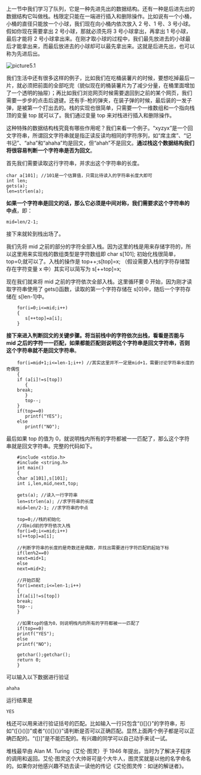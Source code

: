 上一节中我们学习了队列，它是一种先进先出的数据结构。还有一种是后进先出的数据结构它叫做栈。栈限定只能在一端进行插入和删除操作。比如说有一个小桶，小桶的直径只能放一个小球，我们现在向小桶内依次放入 2 号、1 号、3 号小球。假如你现在需要拿出 2 号小球，那就必须先将 3 号小球拿出，再拿出 1 号小球，最后才能将 2 号小球拿出来。在刚才取小球的过程中，我们最先放进去的小球最后才能拿出来，而最后放进去的小球却可以最先拿出来。这就是后进先出，也可以称为先进后出。

![picture5.1](http://wiki.jikexueyuan.com/project/easy-learn-algorithm/images/5.1.png)

我们生活中还有很多这样的例子，比如我们在吃桶装薯片的时候，要想吃掉最后一片，就必须把前面的全部吃完（貌似现在的桶装薯片为了减少分量，在桶里面增加了一个透明的抽屉）；再比如我们浏览网页时候需要退回到之前的某个网页，我们需要一步步的点击后退键。还有手-枪的弹夹，在装子弹的时候，最后装的一发子弹，是被第一个打出去的。栈的实现也很简单，只需要一个一维数组和一个指向栈顶的变量 top 就可以了。我们通过变量 top 来对栈进行插入和删除操作。

这种特殊的数据结构栈究竟有哪些作用呢？我们来看一个例子。“xyzyx”是一个回文字符串，所谓回文字符串就是指正读反读均相同的字符序列，如“席主席”、“记书记”、“aha”和“ahaha”均是回文，但“ahah”不是回文。**通过栈这个数据结构我们将很容易判断一个字符串是否为回文**。

首先我们需要读取这行字符串，并求出这个字符串的长度。

```
char a[101]; //101是一个估算值，只需比待读入的字符串长度大即可
int len;
gets(a);
len=strlen(a);
```

**如果一个字符串是回文的话，那么它必须是中间对称，我们需要求这个字符串的 中点**，即：

```
mid=len/2-1;
```

接下来就轮到栈出场了。

我们先将 mid 之前的部分的字符全部入栈。因为这里的栈是用来存储字符的，所以这里用来实现栈的数组类型是字符数组即 char s[101]; 初始化栈很简单，top=0;就可以了。入栈的操作是 top++;s[top]=x; （假设需要入栈的字符存储暂存在字符变量 x 中）其实可以简写为 s[++top]=x;

现在我们就来将 mid 之前的字符依次全部入栈。这里循环要 0 开始，因为刚才读取字符串使用了 gets()函数，读取的第一个字符存储在 s[0]中，随后一个字符存储在 s[len-1]中。

```
    for(i=0;i<=mid;i++)
    {
       s[++top]=a[i];
    }
```

**接下来进入判断回文的关键步骤。将当前栈中的字符依次出栈，看看是否能与 mid 之后的字符一一匹配，如果都能匹配则说明这个字符串是回文字符串，否则这个字符串就不是回文字符串**。

```
    for(i=mid+1;i<=len-1;i++) //其实这里并不一定是mid+1，需要讨论字符串长度的奇偶性
    {
    if (a[i]!=s[top])
       {
    break;
       }
       top--;
    }
    if(top==0)
       printf("YES");
    else
       printf("NO");
```

最后如果 top 的值为 0，就说明栈内所有的字符都被一一匹配了，那么这个字符串就是回文字符串。完整的代码如下。

```
    #include <stdio.h>
    #include <string.h>
    int main()
    {
    char a[101],s[101];
    int i,len,mid,next,top;

    gets(a); //读入一行字符串
    len=strlen(a); //求字符串的长度
    mid=len/2-1; //求字符串的中点

    top=0;//栈的初始化
    //将mid前的字符依次入栈
    for(i=0;i<=mid;i++)
    s[++top]=a[i];

    //判断字符串的长度的是奇数还是偶数，并找出需要进行字符匹配的起始下标
    if(len%2==0)
    next=mid+1;
    else
    next=mid+2;

    //开始匹配
    for(i=next;i<=len-1;i++)
    {
    if(a[i]!=s[top])
    break;
    top--;
    }

    //如果top的值为0，则说明栈内的所有的字符都被一一匹配了
    if(top==0)
    printf("YES");
    else
    printf("NO");

    getchar();getchar();
    return 0;
    }
```

可以输入以下数据进行验证

```
ahaha
```

运行结果是

```
YES
```

栈还可以用来进行验证括号的匹配。比如输入一行只包含“()[]{}”的字符串，形如“([{}()])”或者“{()[]{}}”请判断是否可以正确匹配。显然上面两个例子都是可以正确匹配的。“([)]”是不能匹配的。有兴趣的同学可以自己动手来试一试。

堆栈最早由 Alan M. Turing（艾伦·图灵）于 1946 年提出，当时为了解决子程序的调用和返回。艾伦·图灵这个大帅哥可是个大牛人，图灵奖就是以他的名字命名的。如果你对他感兴趣不妨去读一读他的传记《艾伦图灵传：如谜的解谜者》。
